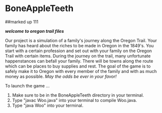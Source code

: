 # BoneAppleTeeth

##marked up 111

**_welcome to oregon trail files_**

Our project is a simulation of a family's journey along the Oregon Trail. Your family has heard about the riches to be made in Oregon in the 1849's. You start with a certain profession and set out with your family on the Oregon Trail with certain items. During the journey on the trail, many unfortunate happenstances can befall your family. There will be towns along the route which can be places to buy supplies and rest. The goal of the game is to safely make it to Oregon with every member of the family and with as much money as possible. *May the odds be ever in your favor!*



To launch the game ...
1. Make sure to be in the BoneAppleTeeth directory in your terminal.
1. Type "javac Woo.java" into your terminal to compile Woo.java.
2. Type "java Woo" into your terminal.
